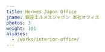 ```yaml
---
title: Hermes Japon Office
jname: 銀座エルメスジャポン 本社オフィス
photos: 3
weight: 101
aliases:
  - /works/interior-office/
---
```

